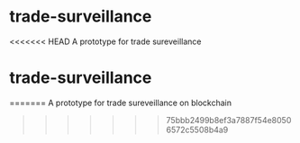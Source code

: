 # trade-surveillance

<<<<<<< HEAD
A prototype for trade sureveillance
# trade-surveillance
=======
A prototype for trade sureveillance on blockchain
>>>>>>> 75bbb2499b8ef3a7887f54e80506572c5508b4a9

